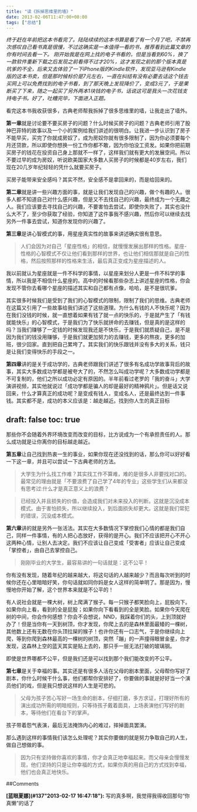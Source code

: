 ```yaml
---
title: "读《拆掉思维里的墙》"
date: 2013-02-06T11:47:00+08:00
tags: ["总结"] 
---
```


_终于赶在年前把这本书看完了。陆陆续续的这本书算是看了有一个月了吧，不禁再次感叹自己看书真是很慢，不过这确实是一本值得一看的书，推荐看到此篇文章的你有时间去看一下。_ _刚开始我是在网上找的电子书看的，但是当看到60%，换了一款软件重新下载之后发现之前看得不过才20%，这才发现之前的那个版本真是坑爹的不全，后来又去体验了一下iPhone版的Kindle软件，发现亚马逊有Kindle版的这本书卖，但是那时候标价是7元左右，一直在纠结有没有必要去话这个钱去买网上可以免费找到的电子书看，到了那天晚上发现降价了，变成3元了，于是果断买了下来，随之一起买了另外两本1块钱的电子书，话说这可是我头一次花钱支持电子书。好了，吐糟完毕，下面进入正题。_  

看完这本书我收获很多，古典老师帮我拆掉了很多思维里的墙，让我走出了墙外。

**第一章**就是讨论要不要买房子的问题？什么时候买房子的问题？古典老师引用了股神巴菲特的故事以及一个小的案例给我们讲述的很明白。让我进一步认识到了房子不能早买，买完了你就成房奴了，成为房奴你就有很多限制了，因为你必须要每个月还贷款，所以即使你想换一份工作你都不敢，因为你怕没工资发。如果你把前期买房子的钱花在投资自己身上那就不一样了，这样我们就有更大的发展空间。所以不要过早的成为房奴，听说欧美国家大多数人买房子的时候都是40岁左右，我们现在20几岁年纪轻轻的凭什么就要买房子。

买房子能带来安全感吗？其实不然，安全感不是拿回来的，而是给回来的。

**第二章**就是讲一些兴趣方面的事，就是让我们发现自己的兴趣，做个有趣的人。很多人都不知道自己对什么感兴趣，但是又不去找自己的兴趣，最终成为一个无趣之人。我们应该要去寻找自己的兴趣，不要害怕去尝试，即使你失败了，其实也没什么大不了，至少你获取了经验，你知道了这件事我不感兴趣，然后你可以继续去找另外一件事去尝试，知道你发现你的兴趣了。

**第三章**是讲心智模式的事，用星座真实性的故事来讲述确实很有意思。

>人们会因为对自己「星座性格」的相信，就慢慢发展出那样的性格。星座-性格的心智模式不仅让他们看到那样的世界，也让他们相信那就是自己的性格，然后按照那样的性格来生活，最后真正变成为星座描述的人。

我以前就认为星座就是一件不科学的事情，以星座来划分人更是一件不科学的事情，所以我是不相信什么星座的。高中的时候看那些杂志上讲述星座的性格，你会发现不管你去看哪个星座的描述其实和自己都有点像，哈哈，是不是很坑爹。

其实很多时候我们是受到了我们的心智模式的限制，限制了我们的思维。古典老师在这篇又引用了一些故事给我们讲述了这些道理。为什么有钱的人不快乐呢？因为在我们没钱的时候，就一直想着如果有钱了就一点的快乐的，于是就产生了「有钱就能快乐」的心智模式，于是我们为了快乐就拼命的去赚钱，但是真的是这样的吗？当我们赚够了一定钱的时候发现我还是不快乐，于是我们就质疑自己，是不是因为我们的钱没用赚够，于是我们就更加努力的去赚钱，更多的熬夜，更多的加班，很少回家。直到把自己累垮了。其实我们的快乐跟钱并没有多大的关系，钱只是让我们变得快乐的手段之一。

**第四章**讲的是关于成功学的，古典老师跟我们讲述了很多有名成功学故事背后的故事，其实大多数成功学都是被夸大了的，不然怎么叫成功学呢？大多数成功学都是不可复制的，他们之所以成功必定有原因的。半年前看过老罗的「我的奋斗」大学演讲视频，其实他就说过「成功学都是骗人的却是最好的精神鸦片」。但是话又说回来，什么才算真正的成功呢？是变成有钱人，变成名人，还是最终达到一件事钱。其实都不是，成功的本义应该是：越走越近。找到你人生的真正目标

draft: false
toc: true
---

那些你不会随着外界环境改变而改变的目标，比方说成为一个有承担责任的人。那么成功就是让你离你的目标越走越近。

**第五章**让自己找到热衷一生的事业，如果你现在还没找到的话，那么你可以好好看一下这一章，并且可以尝试一下古典老师的方法。

>大学生为什么找工作难？其实找工作不算难，难的是很多人非要找对口的。最常见的理由就是「不要浪费了自己学了4年的专业」这些学生们从来都没有思考过:什么才是真正意义上的浪费？

>已经投入并且损失的价值，会造成我们对未来投入的判断。这就是沉没成本模式。由于害怕损失，所以继续投入，到后面损失却更大。这就是我们常犯的错误，沉没成本模式。

**第六章**讲的就是另外一张活法。其实在大多数情况下掌控我们心情的都是我们自己，同样一件事情，有的人把心态放好，获得的是开心。我们不应该把开心不开心这两种心情，让别人去决定。我们不应该让自己变成「受害者」应该让自己变成「掌控者」，由自己去掌控自己。

>刚刚毕业的大学生，最容易讲的一句话就是：这不公平！

你有没有发现，随着年纪的越来越大，将这句话的人越来越少？而且每次听到的时候你还在心里暗暗好笑，你句话就如同你妈是女人这样的简单明了。那是因为，慢慢地你开始了解，这个世界本来就是不公平的！

有人说社会就是一棵大树，树上爬满了猴子。每一只猴子都笑脸向上，屁股向下。如果你向上看，看到的全是屁股；如果你向下看看到的全是笑脸。如果你今天爬在树的中间，你会作何感想？你会不会想说，NND，我踩着你们的头，上到顶就好办了！但是当你有一天到树顶，你才发现，你爬上去的是森林里面最矮的一棵树，其他数上还有无数在你头顶拉屎的猴子！也许你还有一口志气，于是你继续向上爬，等到你爬到森林最高的一棵树的树顶，突然「蹦」的一声撞得眼冒金星，你才发现，这森林上空的蓝天其实是贴上去的，那只手一层无法打破的玻璃钢。

即使是世界哪都不公平，但是我们还是可以找到那个我们能改变的不公平。

**第七章**是关于幸福的事。其实还是有很多人活在父母的剧本里面，父母帮你写好了剧本，你什么时候干什么事，他们都帮你安排好了，你要做的事就是好好当一个演员他们的戏，但是我只想说这样的人生是可悲的。

>父母为孩子苦心写好一场生命的剧本，仔细打磨，多方求证，打理好所有的演出成功所需的明暗规则，只等待孩子戴着面具，上场表演他们写好的剧本，等待他们在看台下的掌声。

孩子带着怨气表演，最后无法掩饰内心的难过，摔掉面具罢演。

那么遇到这样的事情我们该怎么处理呢？其实你要做的就是努力争取自己的人生，做自己想做的事。

>因为只有坚持做你喜欢的事情，你才会真正地幸福起来。而父母亲会慢慢发现，他们坚持的只是让你幸福的方式，如果你真的用自己的方式找到幸福，他们也会真正地快乐。

##Comments

**[蓝眼夏娜](#137"2013-02-17 16:47:18"):** 写的真多啊，我觉得我得收回那句“你真懒”的话了

